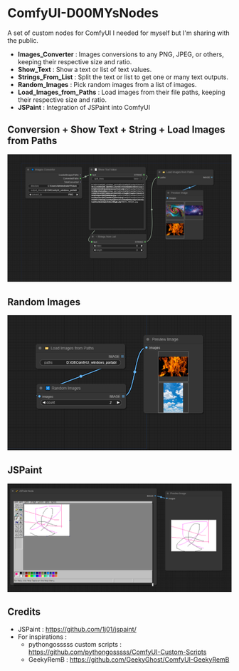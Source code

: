 # ComfyUI-D00MYsNodes
A set of custom nodes for ComfyUI I needed for myself but I'm sharing with the public. 

- **Images_Converter** : Images conversions to any PNG, JPEG, or others, keeping their respective size and ratio.
- **Show_Text** : Show a text or list of text values.
- **Strings_From_List** : Split the text or list to get one or many text outputs.
- **Random_Images** : Pick random images from a list of images.
- **Load_Images_from_Paths** : Load images from their file paths, keeping their respective size and ratio.
- **JSPaint** : Integration of JSPaint into ComfyUI

## Conversion + Show Text + String + Load Images from Paths

![Conversion Nodes example](workflow_conversion.png "Conversion Nodes example")

## Random Images

![Random Images Node example](workflow_random.png "Random Image Node example")

## JSPaint

![JSPaint Nodes example](workflow_jspaint.png "JSPaint Nodes example")

## Credits

- JSPaint : https://github.com/1j01/jspaint/
- For inspirations : 
    - pythongosssss custom scripts : https://github.com/pythongosssss/ComfyUI-Custom-Scripts
    - GeekyRemB : https://github.com/GeekyGhost/ComfyUI-GeekyRemB
